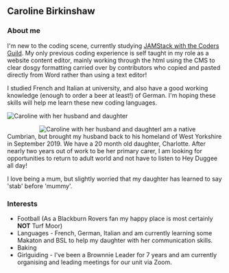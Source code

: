 ## Caroline Birkinshaw 

### About me 

I'm new to the coding scene, currently studying [JAMStack with the Coders Guild](https://thecodersguild.org.uk/blog/learn-web-and-app-development-with-the-jamstack/). My only previous coding experience is self taught in my role as a website content editor, mainly working through the html using the CMS to clear dosgy formatting carried over by contributors who copied and pasted directly from Word rather than using a text editor!

I studied French and Italian at university, and also have a good working knowledge (enough to order a beer at least!) of German. I'm hoping these skills will help me learn these new coding languages.

![Caroline with her husband and daughter](https://photos.app.goo.gl/bdq5vqiMbaE75AEo9)

<img src="https://www.dropbox.com/s/bm6cnrek94oswmo/90330179_10157233572855910_8204158421860089856_o.jpg"
     alt="Caroline with her husband and daughter"
     style="float: left; margin-left: 75px;" />

I am a native Cumbrian, but brought my husband back to his homeland of West Yorkshire in September 2019. We have a 20 month old daughter, Charlotte. After nearly two years out of work to be her primary carer, I am looking for opportunities to return to adult world and not have to listen to Hey Duggee all day!

I love being a mum, but slightly worried that my daughter has learned to say 'stab' before 'mummy'.

### Interests

- Football (As a Blackburn Rovers fan my happy place is most certainly **NOT** Turf Moor)
- Languages - French, German, Italian and am currently learning some Makaton and BSL to help my daughter with her communication skills.
- Baking
- Girlguiding - I've been a Brownnie Leader for 7 years and am currently organising and leading meetings for our unit via Zoom.
